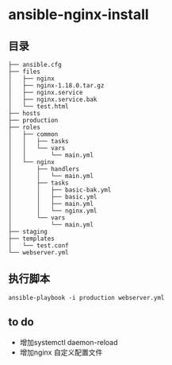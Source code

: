 # ansible-nginx-install

## 目录
```
├── ansible.cfg
├── files
│   ├── nginx
│   ├── nginx-1.18.0.tar.gz
│   ├── nginx.service
│   ├── nginx.service.bak
│   └── test.html
├── hosts
├── production
├── roles
│   ├── common
│   │   ├── tasks
│   │   └── vars
│   │       └── main.yml
│   └── nginx
│       ├── handlers
│       │   └── main.yml
│       ├── tasks
│       │   ├── basic-bak.yml
│       │   ├── basic.yml
│       │   ├── main.yml
│       │   └── nginx.yml
│       └── vars
│           └── main.yml
├── staging
├── templates
│   └── test.conf
└── webserver.yml
```
## 执行脚本

`ansible-playbook -i production webserver.yml`

## to do
- 增加systemctl daemon-reload
- 增加nginx 自定义配置文件